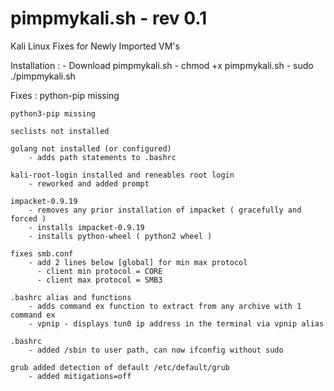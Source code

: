 # pimpmykali.sh - rev 0.1 

Kali Linux Fixes for Newly Imported VM's

Installation :
    - Download pimpmykali.sh 
    - chmod +x pimpmykali.sh 
    - sudo ./pimpmykali.sh 
    
Fixes : 
    python-pip missing
    
    python3-pip missing
    
    seclists not installed
    
    golang not installed (or configured)
        - adds path statements to .bashrc
        
    kali-root-login installed and reneables root login
        - reworked and added prompt
        
    impacket-0.9.19
        - removes any prior installation of impacket ( gracefully and forced ) 
        - installs impacket-0.9.19 
        - installs python-wheel ( python2 wheel )  
        
    fixes smb.conf
        - add 2 lines below [global] for min max protocol
          - client min protocol = CORE
          - client max protocol = SMB3
          
    .bashrc alias and functions 
        - adds command ex function to extract from any archive with 1 command ex 
        - vpnip - displays tun0 ip address in the terminal via vpnip alias 
        
    .bashrc 
        - added /sbin to user path, can now ifconfig without sudo 

    grub added detection of default /etc/default/grub
        - added mitigations=off 
       
   
